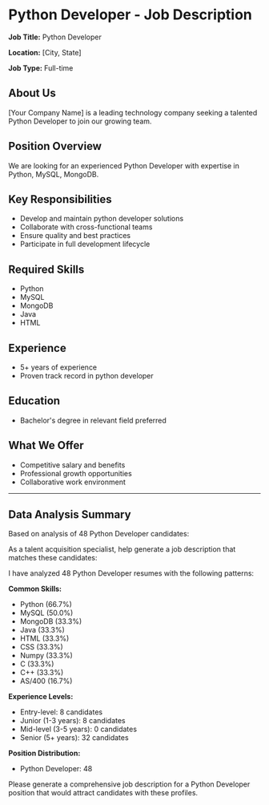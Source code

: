 # Python Developer - Job Description

**Job Title:** Python Developer

**Location:** [City, State]

**Job Type:** Full-time

## About Us

[Your Company Name] is a leading technology company seeking a talented Python Developer to join our growing team.

## Position Overview

We are looking for an experienced Python Developer with expertise in Python, MySQL, MongoDB.

## Key Responsibilities

- Develop and maintain python developer solutions
- Collaborate with cross-functional teams
- Ensure quality and best practices
- Participate in full development lifecycle

## Required Skills

- Python
- MySQL
- MongoDB
- Java
- HTML

## Experience

- 5+ years of experience
- Proven track record in python developer

## Education

- Bachelor's degree in relevant field preferred

## What We Offer

- Competitive salary and benefits
- Professional growth opportunities
- Collaborative work environment

---

## Data Analysis Summary

Based on analysis of 48 Python Developer candidates:

As a talent acquisition specialist, help generate a job description that matches these candidates:

I have analyzed 48 Python Developer resumes with the following patterns:

**Common Skills:**
- Python (66.7%)
- MySQL (50.0%)
- MongoDB (33.3%)
- Java (33.3%)
- HTML (33.3%)
- CSS (33.3%)
- Numpy (33.3%)
- C (33.3%)
- C++ (33.3%)
- AS/400 (16.7%)

**Experience Levels:**
- Entry-level: 8 candidates
- Junior (1-3 years): 8 candidates
- Mid-level (3-5 years): 0 candidates
- Senior (5+ years): 32 candidates

**Position Distribution:**
- Python Developer: 48

Please generate a comprehensive job description for a Python Developer position that would attract candidates with these profiles.
